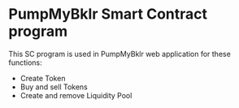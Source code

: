 # PumpMyBklr Smart Contract program
This SC program is used in PumpMyBklr web application for these functions: 
- Create Token
- Buy and sell Tokens
- Create and remove Liquidity Pool
